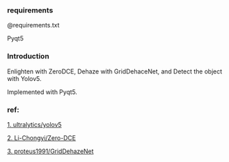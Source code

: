 ### requirements
@requirements.txt

Pyqt5

### Introduction

Enlighten with ZeroDCE, Dehaze with GridDehaceNet, and Detect the object with Yolov5.

Implemented with Pyqt5.

### ref:

[1. ultralytics/yolov5](https://github.com/ultralytics/yolov5)

[2. Li-Chongyi/Zero-DCE](https://github.com/Li-Chongyi/Zero-DCE)

[3. proteus1991/GridDehazeNet](https://github.com/proteus1991/GridDehazeNet)
